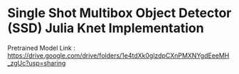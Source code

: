 
# Single Shot Multibox Object Detector (SSD) Julia Knet Implementation

Pretrained Model Link : https://drive.google.com/drive/folders/1e4tdXk0glzdpCXnPMXNYgdEeeMH_zgUc?usp=sharing
